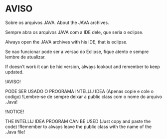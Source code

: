 # AVISO
Sobre os arquivos JAVA.
About the JAVA archives.

Sempre abra os arquivos JAVA com a IDE dele, que seria o eclipse.

Always open the JAVA archives with his IDE, that is eclipse.

Se nao funcionar pode ser a versao do Eclipse, fique atento e sempre lembre de atualizar.

If doesn't work it can be hid version, always lookout and remember to keep updated.

!AVISO!

PODE SER USADO O PROGRAMA INTELLIJ IDEA
(Apenas copie e cole o codigo)
!Lembre-se de sempre deixar a public class com o nome do arquivo .Java!

!NOTICE!

THE INTELLIJ IDEA PROGRAM CAN BE USED
(Just copy and paste the code)
!Remember to always leave the public class with the name of the .Java file!


